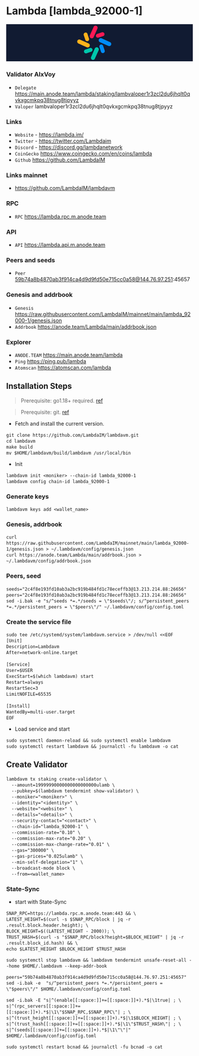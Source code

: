 # Lambda [lambda_92000-1]
![Lambda Guide](https://github.com/Voynitskiy/Voynitskiy/blob/main/mainnet/Lambda/Lambda.png)
### Validator AlxVoy
* `Delegate` https://main.anode.team/lambda/staking/lambvaloper1r3zcl2du6jhqlt0qvkxgcmkpq38tnug8tjpyyz
* `Valoper` lambvaloper1r3zcl2du6jhqlt0qvkxgcmkpq38tnug8tjpyyz
### Links
* `Website` - https://lambda.im/
* `Twitter` - https://twitter.com/Lambdaim
* `Discord` - https://discord.gg/lambdanetwork
* `CoinGecko` https://www.coingecko.com/en/coins/lambda
* `Github` https://github.com/LambdaIM
### Links mainnet
* https://github.com/LambdaIM/lambdavm
### RPC
* `RPC` https://lambda.rpc.m.anode.team
### API
* `API` https://lambda.api.m.anode.team
### Peers and seeds
* `Peer` 59b74a8b4870ab3f914ca4d9d9fd50e715cc0a58@144.76.97.251:45657
### Genesis and addrbook
* `Genesis` https://raw.githubusercontent.com/LambdaIM/mainnet/main/lambda_92000-1/genesis.json
* `Addrbook` https://anode.team/Lambda/main/addrbook.json
### Explorer
* `ANODE.TEAM` https://main.anode.team/lambda
* `Ping` https://ping.pub/lambda
* `Atomscan` https://atomscan.com/lambda
## Installation Steps
>Prerequisite: go1.18+ required. [ref](https://golang.org/doc/install)

>Prerequisite: git. [ref](https://github.com/git/git)

* Fetch and install the current version.
```shell
git clone https://github.com/LambdaIM/lambdavm.git
cd lambdavm
make build
mv $HOME/lambdavm/build/lambdavm /usr/local/bin
```
* Init
```
lambdavm init <moniker> --chain-id lambda_92000-1
lambdavm config chain-id lambda_92000-1
```

### Generate keys
```
lambdavm keys add <wallet_name>
```
### Genesis, addrbook
```
curl https://raw.githubusercontent.com/LambdaIM/mainnet/main/lambda_92000-1/genesis.json > ~/.lambdavm/config/genesis.json
curl https://anode.team/Lambda/main/addrbook.json > ~/.lambdavm/config/addrbook.json
```
### Peers, seed
```
seeds="2c4f8e193fd10ab3a2bc919b484fd1c78eceffb3@13.213.214.88:26656"
peers="2c4f8e193fd10ab3a2bc919b484fd1c78eceffb3@13.213.214.88:26656"
sed -i.bak -e "s/^seeds *=.*/seeds = \"$seeds\"/; s/^persistent_peers *=.*/persistent_peers = \"$peers\"/" ~/.lambdavm/config/config.toml
```
### Create the service file
```
sudo tee /etc/systemd/system/lambdavm.service > /dev/null <<EOF
[Unit]
Description=Lambdavm
After=network-online.target

[Service]
User=$USER
ExecStart=$(which lambdavm) start
Restart=always
RestartSec=3
LimitNOFILE=65535

[Install]
WantedBy=multi-user.target
EOF
```
* Load service and start
```
sudo systemctl daemon-reload && sudo systemctl enable lambdavm
sudo systemctl restart lambdavm && journalctl -fu lambdavm -o cat
```
## Create Validator
```
lambdavm tx staking create-validator \
  --amount=19999990000000000000000ulamb \
  --pubkey=$(lambdavm tendermint show-validator) \
  --moniker="<moniker>" \
  --identity="<identity>" \
  --website="<website>" \
  --details="<details>" \
  --security-contact="<contact>" \
  --chain-id="lambda_92000-1" \
  --commission-rate="0.10" \
  --commission-max-rate="0.20" \
  --commission-max-change-rate="0.01" \
  --gas="300000" \
  --gas-prices="0.025ulamb" \
  --min-self-delegation="1" \
  --broadcast-mode block \
  --from=<wallet_name>
```
### State-Sync
* start with State-Sync
```
SNAP_RPC=https://lambda.rpc.m.anode.team:443 && \
LATEST_HEIGHT=$(curl -s $SNAP_RPC/block | jq -r .result.block.header.height); \
BLOCK_HEIGHT=$((LATEST_HEIGHT - 2000)); \
TRUST_HASH=$(curl -s "$SNAP_RPC/block?height=$BLOCK_HEIGHT" | jq -r .result.block_id.hash) && \
echo $LATEST_HEIGHT $BLOCK_HEIGHT $TRUST_HASH
```
```
sudo systemctl stop lambdavm && lambdavm tendermint unsafe-reset-all --home $HOME/.lambdavm --keep-addr-book
```
```
peers="59b74a8b4870ab3f914ca4d9d9fd50e715cc0a58@144.76.97.251:45657"
sed -i.bak -e  "s/^persistent_peers *=.*/persistent_peers = \"$peers\"/" $HOME/.lambdavm/config/config.toml
```
```
sed -i.bak -E "s|^(enable[[:space:]]+=[[:space:]]+).*$|\1true| ; \
s|^(rpc_servers[[:space:]]+=[[:space:]]+).*$|\1\"$SNAP_RPC,$SNAP_RPC\"| ; \
s|^(trust_height[[:space:]]+=[[:space:]]+).*$|\1$BLOCK_HEIGHT| ; \
s|^(trust_hash[[:space:]]+=[[:space:]]+).*$|\1\"$TRUST_HASH\"| ; \
s|^(seeds[[:space:]]+=[[:space:]]+).*$|\1\"\"|" $HOME/.lambdavm/config/config.toml
```
```
sudo systemctl restart bcnad && journalctl -fu bcnad -o cat
```
